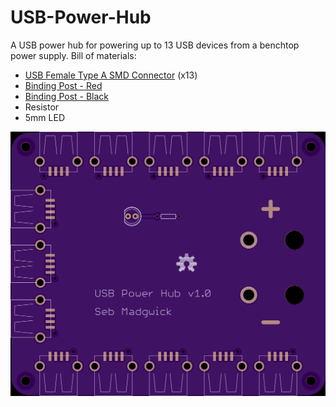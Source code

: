 USB-Power-Hub
=============

A USB power hub for powering up to 13 USB devices from a benchtop power supply.  Bill of materials:
* [USB Female Type A SMD Connector](https://www.sparkfun.com/products/9011) (x13)
* [Binding Post - Red](https://www.sparkfun.com/products/9739)
* [Binding Post - Black](https://www.sparkfun.com/products/9740)
* Resistor
* 5mm LED

<img src="https://raw.githubusercontent.com/xioTechnologies/USB-Power-Hub/master/OSH%20Park%20Preview.png"/>
